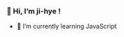 ### 👋 Hi, I’m ji-hye !

- 🌱 I’m currently learning JavaScript

<!---
ji-hyeee/ji-hyeee is a ✨ special ✨ repository because its `README.md` (this file) appears on your GitHub profile.
You can click the Preview link to take a look at your changes.
--->

